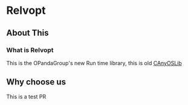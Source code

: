 # Relvopt

## About This 

### What is Relvopt 

This is the OPandaGroup's new Run time library, this is old [CAnyOSLib](https://github.com/OPandaGroup/CAnyOSLib)

## Why choose us

This is a test PR 
